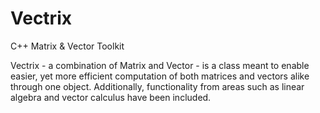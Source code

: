 # Vectrix
C++ Matrix &amp; Vector Toolkit


Vectrix - a combination of Matrix and Vector - is a class meant to enable easier, yet more efficient computation of both matrices and vectors alike through one object. Additionally, functionality from areas such as linear algebra and vector calculus have been included.
